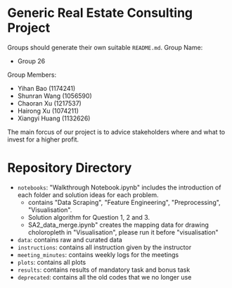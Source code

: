# Generic Real Estate Consulting Project
Groups should generate their own suitable `README.md`.
Group Name:  
- Group 26

Group Members:  
- Yihan Bao (1174241)
- Shunran Wang (1056590)
- Chaoran Xu (1217537)
- Hairong Xu (1074211)
- Xiangyi Huang (1132626)

The main forcus of our project is to advice stakeholders where and what to invest for a higher profit.

# Repository Directory
- `notebooks`: "Walkthrough Notebook.ipynb" includes the introduction of each folder and solution ideas for each problem.  
  - contains "Data Scraping", "Feature Engineering", "Preprocessing", "Visualisation". 
  - Solution algorithm for Question 1, 2 and 3.  
  - SA2_data_merge.ipynb" creates the mapping data for drawing choloropleth in "Visualisation", please run it before "visualisation"  
- `data`: contains raw and curated data
- `instructions`: contains all instruction given by the instructor
- `meeting_minutes`: contains weekly logs for the meetings
- `plots`: contains all plots
- `results`: contains results of mandatory task and bonus task
- `deprecated`: contains all the old codes that we no longer use
